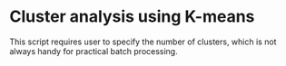 # Cluster analysis using K-means

This script requires user to specify the number of clusters, which is not always handy for practical batch processing.


